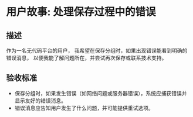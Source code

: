 # 用户故事: 处理保存过程中的错误

## 描述

作为一名无代码平台的用户，
我希望在保存分组时，如果出现错误能看到明确的错误消息，
以便我能了解问题所在，并尝试再次保存或联系技术支持。

## 验收标准

- 保存分组时，如果发生错误（如网络问题或服务器错误），系统应捕获错误并显示友好的错误消息。
- 错误消息应告知用户发生了什么问题，并可能提供重试选项。
